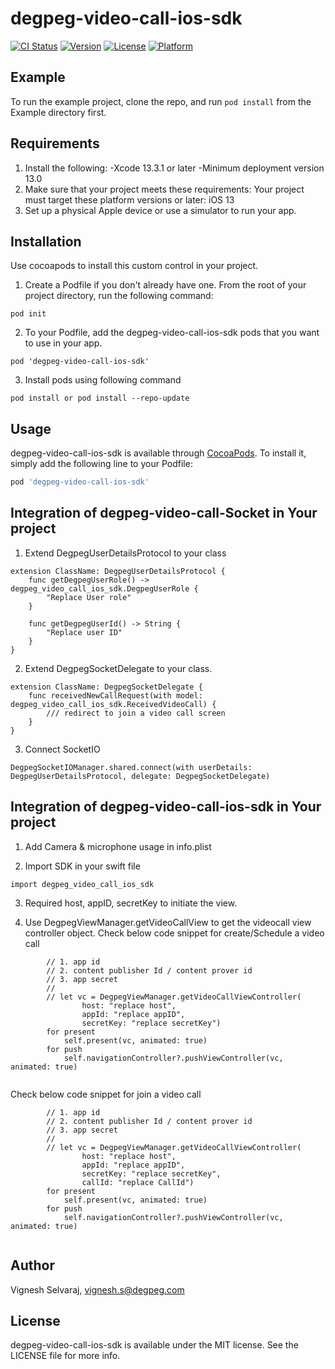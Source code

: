# degpeg-video-call-ios-sdk

[![CI Status](https://img.shields.io/travis/vignesh.mot@gmail.com/degpeg-video-call-ios-sdk.svg?style=flat)](https://travis-ci.org/vignesh.mot@gmail.com/degpeg-video-call-ios-sdk)
[![Version](https://img.shields.io/cocoapods/v/degpeg-video-call-ios-sdk.svg?style=flat)](https://cocoapods.org/pods/degpeg-video-call-ios-sdk)
[![License](https://img.shields.io/cocoapods/l/degpeg-video-call-ios-sdk.svg?style=flat)](https://cocoapods.org/pods/degpeg-video-call-ios-sdk)
[![Platform](https://img.shields.io/cocoapods/p/degpeg-video-call-ios-sdk.svg?style=flat)](https://cocoapods.org/pods/degpeg-video-call-ios-sdk)

## Example

To run the example project, clone the repo, and run `pod install` from the Example directory first.

## Requirements
1. Install the following:
        -Xcode 13.3.1 or later
        -Minimum deployment version 13.0
2. Make sure that your project meets these requirements:
Your project must target these platform versions or later: iOS 13
3. Set up a physical Apple device or use a simulator to run your app.

## Installation

Use cocoapods to install this custom control in your project.
1. Create a Podfile if you don't already have one. From the root of your project directory, run the following command:

```
pod init
```
2. To your Podfile, add the degpeg-video-call-ios-sdk pods that you want to use in your app.
```
pod 'degpeg-video-call-ios-sdk'
```
3. Install pods using following command
```
pod install or pod install --repo-update
```
## Usage
degpeg-video-call-ios-sdk is available through [CocoaPods](https://cocoapods.org). To install
it, simply add the following line to your Podfile:

```ruby
pod 'degpeg-video-call-ios-sdk'
```

## Integration of degpeg-video-call-Socket in Your project

1. Extend DegpegUserDetailsProtocol to your class
```
extension ClassName: DegpegUserDetailsProtocol {
    func getDegpegUserRole() -> degpeg_video_call_ios_sdk.DegpegUserRole {
        "Replace User role"
    }

    func getDegpegUserId() -> String {
        "Replace user ID"
    }
}

```

2. Extend DegpegSocketDelegate to your class.
```
extension ClassName: DegpegSocketDelegate {
    func receivedNewCallRequest(with model: degpeg_video_call_ios_sdk.ReceivedVideoCall) {
        /// redirect to join a video call screen
    }
}

```

3. Connect SocketIO
```
DegpegSocketIOManager.shared.connect(with userDetails: DegpegUserDetailsProtocol, delegate: DegpegSocketDelegate)

```

## Integration of degpeg-video-call-ios-sdk in Your project

1. Add Camera & microphone usage in info.plist

2. Import SDK in your swift file
```
import degpeg_video_call_ios_sdk
```
3. Required host, appID, secretKey to initiate the view.

4. Use DegpegViewManager.getVideoCallView to get the videocall view controller object.
Check below code snippet for create/Schedule a video call
```
        // 1. app id
        // 2. content publisher Id / content prover id
        // 3. app secret
        // 
        // let vc = DegpegViewManager.getVideoCallViewController(
                host: "replace host",
                appId: "replace appID",
                secretKey: "replace secretKey")
        for present 
            self.present(vc, animated: true)
        for push
            self.navigationController?.pushViewController(vc, animated: true)
        
```

Check below code snippet for join a video call
```
        // 1. app id
        // 2. content publisher Id / content prover id
        // 3. app secret
        // 
        // let vc = DegpegViewManager.getVideoCallViewController(
                host: "replace host",
                appId: "replace appID",
                secretKey: "replace secretKey",
                callId: "replace CallId")
        for present 
            self.present(vc, animated: true)
        for push
            self.navigationController?.pushViewController(vc, animated: true)
        
```

## Author

Vignesh Selvaraj, vignesh.s@degpeg.com

## License

degpeg-video-call-ios-sdk is available under the MIT license. See the LICENSE file for more info.
